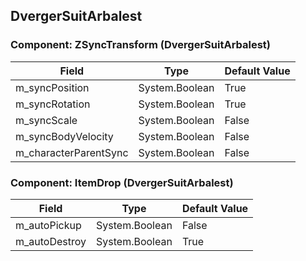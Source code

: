 ## DvergerSuitArbalest

### Component: ZSyncTransform (DvergerSuitArbalest)

|Field|Type|Default Value|
|-----|----|-------------|
|m_syncPosition|System.Boolean|True|
|m_syncRotation|System.Boolean|True|
|m_syncScale|System.Boolean|False|
|m_syncBodyVelocity|System.Boolean|False|
|m_characterParentSync|System.Boolean|False|

### Component: ItemDrop (DvergerSuitArbalest)

|Field|Type|Default Value|
|-----|----|-------------|
|m_autoPickup|System.Boolean|False|
|m_autoDestroy|System.Boolean|True|

